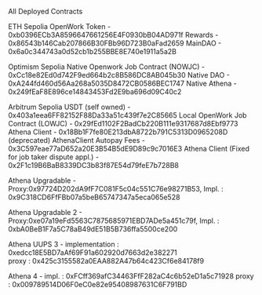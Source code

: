 All Deployed Contracts

ETH Sepolia 
OpenWork Token - 0xb0396ECb3A8596647661256E4F0930bB04AD971f
Rewards - 0x86543b146Cab207866B30FBb96D723B0aFad2659
MainDAO - 0x6a0c344743a0d52cb1b255BBE8E740e1911a5a2B

Optimism Sepolia 
Native Openwork Job Contract (NOWJC) - 0xCc18e82Ed0d742F9ed664b2c8B586DC8AB045b30
Native DAO - 0xA244fd460d56Aa268a5035D8472CB0586BEC1747
Native Athena - 0x249fEaF8E896ce14843453Fd2E9ba696d09C40c2

Arbitrum Sepolia 
USDT (self owned) -  0x403a1eea6FF82152F88Da33a51c439f7e2C85665
Local OpenWork Job Contract (LOWJC) - 0x29fEd1102F2BadCb220B111e9317687d8Ebf9773
Athena Client - 0x18Bb1F7fe80E213dbA8722b791C5313D0965208D (deprecated)
AthenaClient Autopay Fees - 0x3C597eae77aD652a20E3B54B5dE9D89c9c7016E3
Athena Client (Fixed for job taker dispute appl.) - 0x2F1c19B6BaB8339DC3b83f87E54d79feE7b728B8

Athena Upgradable - Proxy:0x97724D202dA9fF7C081F5c04c551C76e98271B53, 
                    Impl. : 0x9C318CD6FfFBb07a5beB65747347a5eca065e528 

Athena Upgradable 2 - Proxy:0xe07a19eFd5563C7875685971EBD7ADe5a451c79f, 
                    Impl. : 0xbA0BeB1F7a5C78aB49dE51B5B736ffa5500ce200 

Athena UUPS 3 - implementation : 0xedcc18E5BD7aAf69F91a602920d7663d2e382271     
                proxy : 0x425c3155582a0EAA882A47b64c423Cf6e84178f9


Athena 4 - impl. : 0xFCff369afC34463FfF282aC4c6b52eD1a5c71928
            proxy : 0x009789514D06F0eC0e82e95408987631C6F791BD



